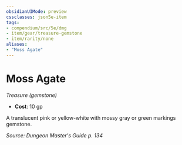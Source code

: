 ```yaml
---
obsidianUIMode: preview
cssclasses: json5e-item
tags:
- compendium/src/5e/dmg
- item/gear/treasure-gemstone
- item/rarity/none
aliases: 
- "Moss Agate"
---
```

# Moss Agate
*Treasure (gemstone)*  

- **Cost**: 10 gp

A translucent pink or yellow-white with mossy gray or green markings gemstone.

*Source: Dungeon Master's Guide p. 134*